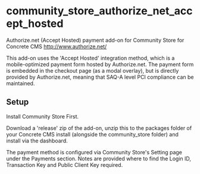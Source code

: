 # community_store_authorize_net_accept_hosted
Authorize.net (Accept Hosted) payment add-on for Community Store for Concrete CMS
http://www.authorize.net/

This add-on uses the 'Accept Hosted' integration method, which is a mobile-optimized payment form hosted by Authorize.net.
The payment form is embedded in the checkout page (as a modal overlay), but is directly provided by Authorize.net, meaning that SAQ-A level PCI compliance can be maintained.

## Setup
Install Community Store First.

Download a 'release' zip of the add-on, unzip this to the packages folder of your Concrete CMS install (alongside the community_store folder) and install via the dashboard.

The payment method is configured via Community Store's Setting page under the Payments section.
Notes are provided where to find the Login ID, Transaction Key and Public Client Key required.
